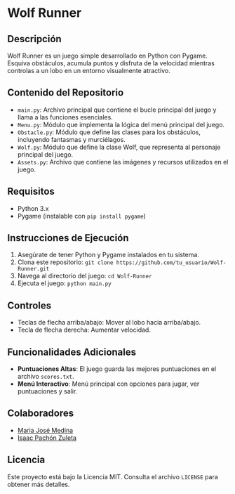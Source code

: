 # Wolf Runner

## Descripción
Wolf Runner es un juego simple desarrollado en Python con Pygame. Esquiva obstáculos, acumula puntos y disfruta de la velocidad mientras controlas a un lobo en un entorno visualmente atractivo.

## Contenido del Repositorio
- `main.py`: Archivo principal que contiene el bucle principal del juego y llama a las funciones esenciales.
- `Menu.py`: Módulo que implementa la lógica del menú principal del juego.
- `Obstacle.py`: Módulo que define las clases para los obstáculos, incluyendo fantasmas y murciélagos.
- `Wolf.py`: Módulo que define la clase Wolf, que representa al personaje principal del juego.
- `Assets.py`: Archivo que contiene las imágenes y recursos utilizados en el juego.

## Requisitos
- Python 3.x
- Pygame (instalable con `pip install pygame`)

## Instrucciones de Ejecución
1. Asegúrate de tener Python y Pygame instalados en tu sistema.
2. Clona este repositorio: `git clone https://github.com/tu_usuario/Wolf-Runner.git`
3. Navega al directorio del juego: `cd Wolf-Runner`
4. Ejecuta el juego: `python main.py`

## Controles
- Teclas de flecha arriba/abajo: Mover al lobo hacia arriba/abajo.
- Tecla de flecha derecha: Aumentar velocidad.

## Funcionalidades Adicionales
- **Puntuaciones Altas**: El juego guarda las mejores puntuaciones en el archivo `scores.txt`.
- **Menú Interactivo**: Menú principal con opciones para jugar, ver puntuaciones y salir.

## Colaboradores
- [Maria José Medina](https://github.com/mariajosemedina)
- [Isaac Pachón Zuleta](https://github.com/isaacpz)

## Licencia
Este proyecto está bajo la Licencia MIT. Consulta el archivo `LICENSE` para obtener más detalles.

